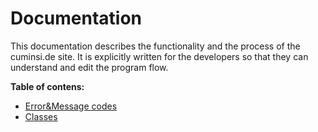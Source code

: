 ﻿# Documentation

This documentation describes the functionality and the process of the cuminsi.de site.
It is explicitly written for the developers so that they can understand and edit the program flow.

**Table of contens:**

 - [Error&Message
   codes](https://github.com/noahshz/cuminsi.de/blob/main/docs/error&message%20codes.md)
 - [Classes](https://github.com/noahshz/cuminsi.de/blob/main/docs/classes.md)

